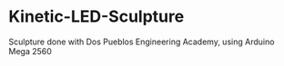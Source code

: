 # Kinetic-LED-Sculpture
Sculpture done with Dos Pueblos Engineering Academy, using Arduino Mega 2560
